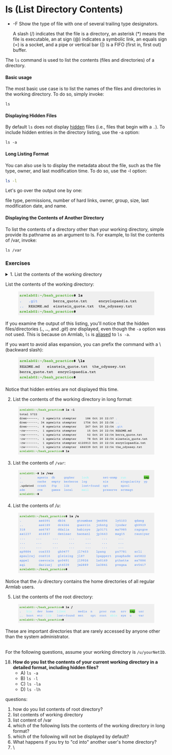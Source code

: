 # ls (List Directory Contents)

*   \-F Show the type of file with one of several trailing type designators.

    A slash (/) indicates that the file is a directory, an asterisk (\*) means the file is executable, an at sign (@) indicates a symbolic link, an equals sign (=) is a socket, and a pipe or vertical bar (|) is a FIFO (first in, first out) buffer.



The `ls` command is used to list the contents (files and directories) of a directory.&#x20;

#### Basic usage

The most basic use case is to list the names of the files and directories in the working directory. To do so, simply invoke:

```
ls
```

#### Displaying Hidden Files

By default `ls` does not display [hidden](../filesystem/notable-directories.md#hidden-files-directories) files (i.e., files that begin with a `.`). To include hidden entries in the directory listing, use the -a option:

```
ls -a
```

#### Long Listing Format

You can also use ls to display the metadata about the file, such as the file type, owner, and last modification time. To do so, use the -l option:

```bash
ls -l
```

Let's go over the output one by one:

file type, permissions, number of hard links, owner, group, size, last modification date, and name. &#x20;

#### Displaying the Contents of Another Directory

To list the contents of a directory other than your working directory, simple provide its pathname as an argument to ls. For example, to list the contents of /var, invoke:

```
ls /var
```

### Exercises

<details>

<summary>1. List the contents of the working directory</summary>



</details>

List the contents of the working directory:

<figure><img src="../../.gitbook/assets/Screenshot 2023-04-25 at 10.10.51 PM.png" alt=""><figcaption></figcaption></figure>

If you examine the output of this listing, you'll notice that the hidden files/directories (_**.**_, _**..**_, and _.git_) _are_ displayed, even though the `-a` option was not used. This is because on Armlab, `ls` is [aliased](../useful-command-line-features.md#aliases) to `ls -a`.

If you want to avoid alias expansion, you can prefix the command with a \ (backward slash):&#x20;

<figure><img src="../../.gitbook/assets/Screenshot 2023-04-25 at 10.50.55 PM.png" alt=""><figcaption></figcaption></figure>

Notice that hidden entries are not displayed this time.&#x20;

2. List the contents of the working directory in long format:

<figure><img src="../../.gitbook/assets/Screenshot 2023-04-25 at 10.11.18 PM.png" alt=""><figcaption></figcaption></figure>

3. List the contents of `/var`:

<figure><img src="../../.gitbook/assets/Screenshot 2023-04-25 at 10.11.29 PM.png" alt=""><figcaption></figcaption></figure>

4. List the contents of _/u_: &#x20;

<figure><img src="../../.gitbook/assets/Screenshot 2023-04-25 at 10.11.40 PM.png" alt=""><figcaption></figcaption></figure>

Notice that the _/u_ directory contains the home directories of all regular Armlab users.&#x20;

5. List the contents of the root directory: &#x20;

<figure><img src="../../.gitbook/assets/Screenshot 2023-04-25 at 10.11.54 PM.png" alt=""><figcaption></figcaption></figure>

These are important directories that are rarely accessed by anyone other than the system administrator.









\
For the following questions, assume your working directory is `/u/yourNetID`.

18. **How do you list the contents of your current working directory in a detailed format, including hidden files?**
    * A) `ls -a`
    * B) `ls -l`
    * C) `ls -la`
    * D) `ls -lh`



questions:

1. how do you list contents of root directory?&#x20;
2. list contents of working directory
3. list content of /var
4. which of the following lists the contents of the working directory in long format?&#x20;
5. which of the following will not be displayed by default?&#x20;
6. What happens if you try to "cd into" another user's home directory?&#x20;
7. \
